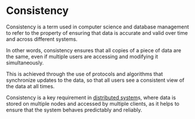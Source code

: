 # Consistency

Consistency is a term used in computer science and database management to refer to the property of ensuring that data is accurate and valid over time and across different systems. 

In other words, consistency ensures that all copies of a piece of data are the same, even if multiple users are accessing and modifying it simultaneously. 

This is achieved through the use of protocols and algorithms that synchronize updates to the data, so that all users see a consistent view of the data at all times. 

Consistency is a key requirement in [distributed system](/glossary/distributed-system.md)s, where data is stored on multiple nodes and accessed by multiple clients, as it helps to ensure that the system behaves predictably and reliably.